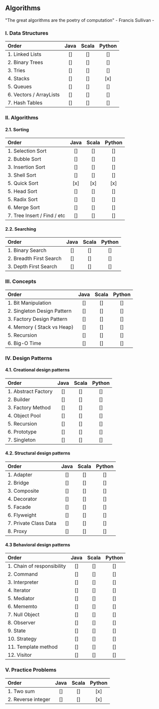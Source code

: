 ## Algorithms

"The great algorithms are the poetry of computation" - Francis Sullivan -

### I. Data Structures
| Order                         |Java|Scala|Python|
|:------------------------------|:--:|:---:|:----:|
| 1. Linked Lists               | [] | [] | [] |
| 2. Binary Trees               | [] | [] | [] |
| 3. Tries                      | [] | [] | [] |
| 4. Stacks                     | [] | [] | [x] |
| 5. Queues                     | [] | [] | [] |
| 6. Vectors / ArrayLists       | [] | [] | [] |
| 7. Hash Tables                | [] | [] | [] |

### II. Algorithms
#### 2.1. Sorting
| Order                         |Java|Scala|Python|
|:------------------------------|:--:|:---:|:----:|
| 1. Selection Sort             | [] | [] | [] |
| 2. Bubble Sort                | [] | [] | [] |
| 3. Insertion Sort             | [] | [] | [] |
| 3. Shell Sort                 | [] | [] | [] |
| 5. Quick Sort                 | [x] | [x] | [x] |
| 5. Head Sort                  | [] | [] | [] |
| 5. Radix Sort                 | [] | [] | [] |
| 6. Merge Sort                 | [] | [] | [] |
| 7. Tree Insert / Find / etc   | [] | [] | [] |  

#### 2.2. Searching
| Order                         |Java|Scala|Python|
|:------------------------------|:--:|:---:|:----:|
| 1. Binary Search               | [] | [] | [] |
| 2. Breadth First Search        | [] | [] | [] |
| 3. Depth First Search          | [] | [] | [] |

### III. Concepts
| Order                         |Java|Scala|Python|
|:------------------------------|:--:|:---:|:----:|
| 1. Bit Manipulation            | [] | [] | [] |
| 2. Singleton Design Pattern    | [] | [] | [] |
| 3. Factory Design Pattern      | [] | [] | [] |
| 4. Memory ( Stack vs Heap)     | [] | [] | [] |
| 5. Recursion                   | [] | [] | [] |
| 6. Big-O Time                  | [] | [] | [] |

### IV. Design Patterns
#### 4.1. Creational design patterns
| Order                         |Java|Scala|Python|
|:------------------------------|:--:|:---:|:----:|
| 1. Abstract Factory           | [] | [] | [] |
| 2. Builder                    | [] | [] | [] |
| 3. Factory Method             | [] | [] | [] |
| 4. Object Pool                | [] | [] | [] |
| 5. Recursion                  | [] | [] | [] |
| 6. Prototype                  | [] | [] | [] |
| 7. Singleton                  | [] | [] | [] |

#### 4.2. Structural design patterns
| Order                         |Java|Scala|Python|
|:------------------------------|:--:|:---:|:----:|
| 1. Adapter                    | [] | [] | [] |
| 2. Bridge                     | [] | [] | [] |
| 3. Composite                  | [] | [] | [] |
| 4. Decorator                  | [] | [] | [] |
| 5. Facade                     | [] | [] | [] |
| 6. Flyweight                  | [] | [] | [] |
| 7. Private Class Data         | [] | [] | [] |
| 8. Proxy                      | [] | [] | [] |

#### 4.3 Behavioral design patterns
| Order                         |Java|Scala|Python|
|:------------------------------|:--:|:---:|:----:|
| 1. Chain of responsibility    | [] | [] | [] |
| 2. Command                    | [] | [] | [] |
| 3. Interpreter                | [] | [] | [] |
| 4. Iterator                   | [] | [] | [] |
| 5. Mediator                   | [] | [] | [] |
| 6. Mememto                    | [] | [] | [] |
| 7. Null Object                | [] | [] | [] |
| 8. Observer                   | [] | [] | [] |
| 9. State                      | [] | [] | [] |
| 10. Strategy                  | [] | [] | [] |
| 11. Template method           | [] | [] | [] |
| 12. Visitor                   | [] | [] | [] |

### V. Practice Problems
| Order                         |Java|Scala|Python|
|:------------------------------|:--:|:---:|:----:|
| 1. Two sum                    | [] | [] | [x] |
| 2. Reverse integer            | [] | [] | [x] |
